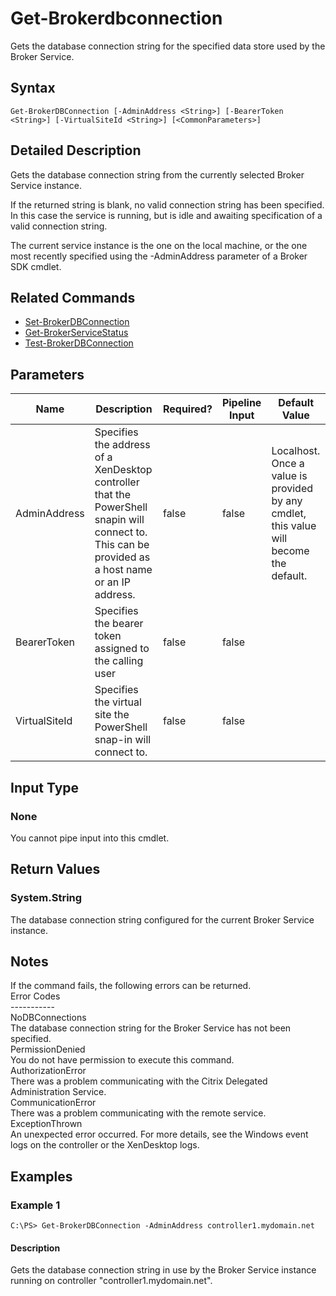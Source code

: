 ﻿
# Get-Brokerdbconnection
Gets the database connection string for the specified data store used by the Broker Service.
## Syntax
```
Get-BrokerDBConnection [-AdminAddress <String>] [-BearerToken <String>] [-VirtualSiteId <String>] [<CommonParameters>]
```
## Detailed Description
Gets the database connection string from the currently selected Broker Service instance.

If the returned string is blank, no valid connection string has been specified. In this case the service is running, but is idle and awaiting specification of a valid connection string.

The current service instance is the one on the local machine, or the one most recently specified using the -AdminAddress parameter of a Broker SDK cmdlet.


## Related Commands

* [Set-BrokerDBConnection](./Set-BrokerDBConnection/)
* [Get-BrokerServiceStatus](./Get-BrokerServiceStatus/)
* [Test-BrokerDBConnection](./Test-BrokerDBConnection/)
## Parameters
| Name   | Description | Required? | Pipeline Input | Default Value |
| --- | --- | --- | --- | --- |
| AdminAddress | Specifies the address of a XenDesktop controller that the PowerShell snapin will connect to. This can be provided as a host name or an IP address. | false | false | Localhost. Once a value is provided by any cmdlet, this value will become the default. |
| BearerToken | Specifies the bearer token assigned to the calling user | false | false |  |
| VirtualSiteId | Specifies the virtual site the PowerShell snap-in will connect to. | false | false |  |

## Input Type

### None
You cannot pipe input into this cmdlet.
## Return Values

### System.String
The database connection string configured for the current Broker Service instance.
## Notes
If the command fails, the following errors can be returned.<br>    Error Codes<br>    -----------<br>    NoDBConnections<br>        The database connection string for the Broker Service has not been specified.<br>    PermissionDenied<br>        You do not have permission to execute this command.<br>    AuthorizationError<br>        There was a problem communicating with the Citrix Delegated Administration Service.<br>    CommunicationError<br>        There was a problem communicating with the remote service.<br>    ExceptionThrown<br>        An unexpected error occurred.  For more details, see the Windows event logs on the controller or the XenDesktop logs.
## Examples

### Example 1
```
C:\PS> Get-BrokerDBConnection -AdminAddress controller1.mydomain.net
```
#### Description
Gets the database connection string in use by the Broker Service instance running on controller "controller1.mydomain.net".

